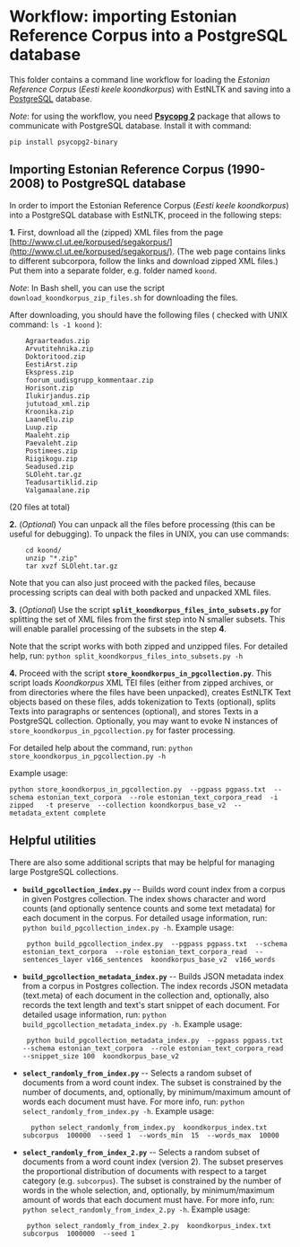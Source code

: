 # Workflow: importing Estonian Reference Corpus into a PostgreSQL database

This folder contains a command line workflow for loading the _Estonian Reference Corpus_ (_Eesti keele koondkorpus_) with EstNLTK and saving into a [PostgreSQL](https://www.postgresql.org) database. 

_Note_: for using the workflow, you need [**Psycopg 2**](https://www.psycopg.org) package that allows to communicate with PostgreSQL database. Install it with command:

	pip install psycopg2-binary

## Importing Estonian Reference Corpus (1990-2008) to PostgreSQL database

In order to import the Estonian Reference Corpus (_Eesti keele koondkorpus_) into a PostgreSQL database with EstNLTK, proceed in the following steps:

**1.** First, download all the (zipped) XML files from the page [http://www.cl.ut.ee/korpused/segakorpus/](http://www.cl.ut.ee/korpused/segakorpus/). (The web page contains links to different subcorpora, follow the links and download zipped XML files.) Put them into a separate folder, e.g. folder named `koond`.
 
   _Note_: In Bash shell, you can use the script `download_koondkorpus_zip_files.sh` for downloading the files.

   After downloading, you should have the following files ( checked with UNIX command: `ls -1 koond` ):
     
        Agraarteadus.zip
        Arvutitehnika.zip
        Doktoritood.zip
        EestiArst.zip
        Ekspress.zip
        foorum_uudisgrupp_kommentaar.zip
        Horisont.zip
        Ilukirjandus.zip
        jututoad_xml.zip
        Kroonika.zip
        LaaneElu.zip
        Luup.zip
        Maaleht.zip
        Paevaleht.zip
        Postimees.zip
        Riigikogu.zip
        Seadused.zip
        SLOleht.tar.gz
        Teadusartiklid.zip
        Valgamaalane.zip

  (20 files at total)

**2.** (_Optional_) You can unpack all the files before processing (this can be useful for debugging). To unpack the files in UNIX, you can use commands:

        cd koond/
        unzip "*.zip"
        tar xvzf SLOleht.tar.gz

  Note that you can also just proceed with the packed files, because processing scripts can deal with both packed and unpacked XML files.

**3.** (_Optional_) Use the script  **`split_koondkorpus_files_into_subsets.py`** for splitting the set of XML files from the first step into N smaller subsets. This will enable parallel processing of the subsets in the step **4**.

Note that the script works with both zipped and unzipped files. For detailed help, run: `python split_koondkorpus_files_into_subsets.py -h`

**4.** Proceed with the script **`store_koondkorpus_in_pgcollection.py`**. This script loads _Koondkorpus_ XML TEI files (either from zipped archives, or from directories where the files have been unpacked), creates EstNLTK Text objects based on these files, adds tokenization to Texts (optional), splits Texts into paragraphs or sentences (optional), and stores Texts in a PostgreSQL collection. Optionally, you may want to evoke N instances of 
`store_koondkorpus_in_pgcollection.py` for faster processing.

For detailed help about the command, run: `python store_koondkorpus_in_pgcollection.py -h`

Example usage:

	python store_koondkorpus_in_pgcollection.py  --pgpass pgpass.txt  --schema estonian_text_corpora  --role estonian_text_corpora_read  -i zipped   -t preserve  --collection koondkorpus_base_v2  --metadata_extent complete


## Helpful utilities

There are also some additional scripts that may be helpful for managing large PostgreSQL collections.

 * **`build_pgcollection_index.py`** -- Builds word count index from a corpus in given Postgres collection. The index shows character and word counts (and optionally sentence counts and some text metadata) for each document in the corpus. For detailed usage information, run: `python build_pgcollection_index.py -h`. Example usage:

	    python build_pgcollection_index.py  --pgpass pgpass.txt  --schema estonian_text_corpora  --role estonian_text_corpora_read  --sentences_layer v166_sentences  koondkorpus_base_v2  v166_words

 * **`build_pgcollection_metadata_index.py`** -- Builds JSON metadata index from a corpus in Postgres collection. The index records JSON metadata (text.meta) of each document in the collection and, optionally, also records the text length and  text's start snippet of each document. For detailed usage information, run: `python build_pgcollection_metadata_index.py -h`. Example usage:

	    python build_pgcollection_metadata_index.py  --pgpass pgpass.txt  --schema estonian_text_corpora  --role estonian_text_corpora_read  --snippet_size 100  koondkorpus_base_v2

* **`select_randomly_from_index.py`** -- Selects a random subset of documents from a word count index. The subset is constrained by the number of documents, and, optionally, by minimum/maximum amount of words each document must have.  For more info, run: `python select_randomly_from_index.py -h`. Example usage:

	    python select_randomly_from_index.py  koondkorpus_index.txt  subcorpus  100000  --seed 1  --words_min  15  --words_max  10000

 * **`select_randomly_from_index_2.py`** -- Selects a random subset of documents from a word count index (version 2). The subset preserves the proportional distribution of documents with respect to a target category (e.g. `subcorpus`). The subset is constrained by the number of words in the whole selection, and, optionally, by minimum/maximum amount of words that each document    must have. For more info, run: `python select_randomly_from_index_2.py -h`. Example usage:

	    python select_randomly_from_index_2.py  koondkorpus_index.txt  subcorpus  1000000  --seed 1
